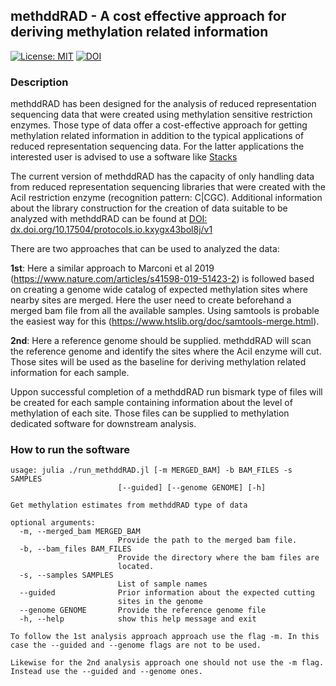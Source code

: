 ## methddRAD - A cost effective approach for deriving methylation related information

[![License: MIT](https://img.shields.io/badge/License-MIT-yellow.svg)](https://opensource.org/licenses/MIT) [![DOI](https://zenodo.org/badge/1020116556.svg)](https://doi.org/10.5281/zenodo.17055774)


### Description

methddRAD has been designed for the analysis of reduced representation sequencing data that were created using methylation sensitive restriction enzymes. Those type of data offer a cost-effective approach for getting methylation related information in addition to the typical applications of reduced representation sequencing data. For the latter applications the interested user is advised to use a software like [Stacks](https://catchenlab.life.illinois.edu/stacks/)

The current version of methddRAD has the capacity of only handling data from reduced representation sequencing libraries that were created with the AciI restriction enzyme (recognition pattern: C|CGC). Additional information about the library construction for the creation of data suitable to be analyzed with methddRAD can be found at [DOI: dx.doi.org/10.17504/protocols.io.kxygx43bol8j/v1](https://www.protocols.io/view/a-cost-effective-protocol-for-methylome-and-genome-g73ubzqnx.html)

There are two approaches that can be used to analyzed the data:

**1st**: Here a similar approach to Marconi et al 2019 (https://www.nature.com/articles/s41598-019-51423-2) is followed based on creating a genome wide catalog of expected methylation sites where nearby sites are merged. Here the user need to create beforehand a merged bam file from all the available samples. Using samtools is probable the easiest way for this (https://www.htslib.org/doc/samtools-merge.html).

**2nd**: Here a reference genome should be supplied. methddRAD will scan the reference genome and identify the sites where the AciI enzyme will cut. Those sites will be used as the baseline for deriving methylation related information for each sample.

Uppon successful completion of a methddRAD run bismark type of files will be created for each sample containing information about the level of methylation of each site. Those files can be supplied to methylation dedicated software for downstream analysis.

### How to run the software

```
usage: julia ./run_methddRAD.jl [-m MERGED_BAM] -b BAM_FILES -s SAMPLES
                        [--guided] [--genome GENOME] [-h]

Get methylation estimates from methddRAD type of data

optional arguments:
  -m, --merged_bam MERGED_BAM
                        Provide the path to the merged bam file.
  -b, --bam_files BAM_FILES
                        Provide the directory where the bam files are
                        located.
  -s, --samples SAMPLES
                        List of sample names
  --guided              Prior information about the expected cutting
                        sites in the genome
  --genome GENOME       Provide the reference genome file
  -h, --help            show this help message and exit

To follow the 1st analysis approach approach use the flag -m. In this case the --guided and --genome flags are not to be used.

Likewise for the 2nd analysis approach one should not use the -m flag. Instead use the --guided and --genome ones.
```
